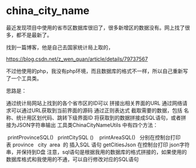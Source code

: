 # china_city_name
最近发现项目中使用的省市区数据库很旧了，很多新增区的数据没有。网上找了很多，都不是最新了。

找到一篇博客，他是自己去国家统计局上取的，

https://blog.csdn.net/z_wen_quan/article/details/79737567

不过他使用的php，我没有php环境，而且数据库的格式不一样，所以自己重新写了一个工具类。

思路是：

通过统计局网站上找到的各个省市区的ID可以 拼接出相关界面的URL
通过网络请求可以通过URL获取到当前界面的源码
通过正则表达式 截取需要的数据，包括 名称、统计用区划代码、跳转下级界面ID
将获取到的数据拼接成SQL语句，或者拼接为JSON字符串输出
工具类ChinaCityNameUtils 中有四个方法：

 printProvinceSQL()   printCitySQL ()    printAreaSQL()   分别在控制台打印 表 province   city  area  的 插入SQL 语句
getCitiesJson 在控制台打印 json字符串，并保持到D盘
注意，sql语句是根据我用的数据库的格式拼接的，如果使用的数据库格式和我使用的不通，可以自行修改对应的SQL语句
